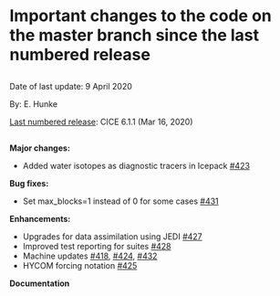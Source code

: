 # Important changes to the code on the master branch since the last numbered release
 
## 

Date of last update:  9 April 2020

By:  E. Hunke

[Last numbered release](https://github.com/CICE-Consortium/CICE/releases): CICE 6.1.1 (Mar 16, 2020)

## 

**Major changes:**

* Added water isotopes as diagnostic tracers in Icepack [#423](https://github.com/CICE-Consortium/CICE/pull/423)

**Bug fixes:**

* Set max_blocks=1 instead of 0 for some cases [#431](https://github.com/CICE-Consortium/CICE/pull/431)

**Enhancements:**

* Upgrades for data assimilation using JEDI [#427](https://github.com/CICE-Consortium/CICE/pull/427)
* Improved test reporting for suites [#428](https://github.com/CICE-Consortium/CICE/pull/428)
* Machine updates [#418](https://github.com/CICE-Consortium/CICE/pull/418), [#424](https://github.com/CICE-Consortium/CICE/pull/424), [#432](https://github.com/CICE-Consortium/CICE/pull/432)
* HYCOM forcing notation [#425](https://github.com/CICE-Consortium/CICE/pull/425)

**Documentation**
